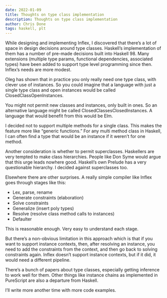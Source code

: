 ```yaml
---
date: 2022-01-09
title: Thoughts on type class implementation
description: Thoughts on type class implementation
author: Chris Done
tags: haskell, plt
---
```


While designing and implementing Inflex, I discovered that there’s a lot of space in design decisions around type classes. Haskell’s implementation of them has a number of pre-made decisions built into Haskell 98. Many extensions (multiple type params, functional dependencies, associated types) have been added to support type level programming since then. Inflex’s needs are more modest.

Oleg has shown that in practice you only really need one type class, with clever use of instances. So you could imagine that a language with just a single type class and open instances would be called ClosedClassOpenInstances.

You might not permit new classes and instances, only built in ones. So an alternative language might be called ClosedClassesClosedInstances. A language that would benefit from this would be Elm.

I decided not to support multiple methods for a single class. This makes the feature more like “generic functions.” For any multi method class in Haskell, I can often find a type that would be an instance if it weren’t for one method.

Another consideration is whether to permit superclasses. Haskellers are very tempted to make class hierarchies. People like Don Syme would argue that this urge leads nowhere good. Haskell’s own Prelude has a very questionable hierarchy. I decided against superclasses too.

Elsewhere there are other surprises. A really simple compiler like Inflex goes through stages like this:

* Lex, parse, rename
* Generate constraints (elaboration)
* Solve constraints
* Generalize (insert poly types)
* Resolve (resolve class method calls to instances)
* Defaulter

This is reasonable enough. Very easy to understand each stage.

But there’s a non-obvious limitation in this approach which is that if you want to support instance contexts, then, after resolving an instance, you need to add the constraints from the context, and then go back to solving constraints again. Inflex doesn’t support instance contexts, but if it did, it would need a different pipeline. 

There’s a bunch of papers about type classes, especially getting inference to work well for them. Other things like instance chains as implemented in PureScript are also a departure from Haskell. 

I’ll write more another time with more code examples.
